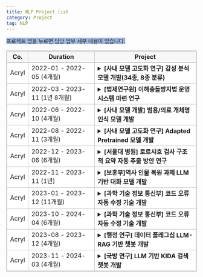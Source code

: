 ```yaml
---
title: NLP Project list
category: Project
tag: NLP
---
```


<span style="background-color:#A1BADF">프로젝트 명을 누르면 담당 업무 세부 내용이 있습니다.</span>

<html>
  <head>
    <style type="text/css">
      .line{border-bottom: 1px solid #BDB8C1;}
      .line2{border-bottom: 2px solid #BDB8C1;}
      .line3{border-bottom: 1px solid #BDB8C1; background-color: #F7F7F7;}
      .line4{border-bottom: 2px solid #BDB8C1; background-color: #F7F7F7;}
      table, th, td {
         border:1px solid #BDB8C1;
         background-color: #FFFFFF;
       }
    </style>
   </head>
   <body>
     <table style="border-collapse:collapse">
       <tr>
         <th class="line4" bgcolor="#F8F7F9">Co.</th>
         <th class="line4" bgcolor="#F8F7F9">Duration</th>
         <th class="line4" bgcolor="#F8F7F9">Project</th>
       </tr>
       <tr>
         <td class="line">Acryl</td>
         <td class="line">2022-01 - 2022-05 (4개월)</td>
         <td class="line">
           <details>
           <summary><span class="glyphicon glyphicon-menu-right"></span>
            <span class="glyphicon glyphicon-option-horizontal" style="display:none"></span><strong>[사내 모델 고도화 연구] 감성 분석 모델 개발(34종, 8종 분류)</strong></summary>
              <li>담당 업무:</li>
                  1) 한국어 감성 class 선정<br>
                  2) 데이터 수집<br>
                  3) 감성 분류 모델 개발<br>
              <br>
              <li>사용 기술: </li>
                  1) 한국어 감성 분석 및 감정 표현 분류와 관련된 언어학 지식<br>
                  2) NLP-classifiacation model 개발 기술<br>
               <br>
              <li>개발 언어:</li> 
                 python (framework: pytorch)<br>
               <br>
              <li>수행 업무 요약:</li>
                  한국어 감성 분석 및 감정 표현 분류와 관련된 언어학 지식을 활용하여 34종, 8종의 한국어 감성 분류 모델을 개발하였습니다. 34종, 8종 감성 분류 모델은 각각 f1-score 78, 84로 종료 되었으며 해당 모델은 현재 우울증 판별 사업, 아동 돌보미 봇 사업, 역사 인물 복원 사업 등 다양한 사업에 활용되고 있습니다. <br>
               <br>
              <li>개발물 산출 기여도: 100%</li>
            </details>
          </td>
       </tr>
       <tr>
         <td class="line">Acryl</td>
         <td class="line">2022-03 - 2023-11 (1년 8개월)</td>
         <td class="line">
           <details>
           <summary><span class="glyphicon glyphicon-menu-right"></span>
            <span class="glyphicon glyphicon-option-horizontal" style="display:none"></span><strong>[법제연구원] 이해충돌방지법 운영시스템 마련 연구</strong></summary>
              <li>담당 업무: </li>
                  1) 자연어처리 분류 모델 기반 관련 법률 추천 서비스 개발 플로우 제안<br>
              <br>
              <li>사용 기술: </li>
                  1) NLP-classifiacation model 관련 지식<br>
              <br>
              <li>수행 업무 요약:</li>
                  법제 연구원에서 진행하는 법률 관련 운영 시스템 구축에 적용 가능한 자연어처리 기술들을 제시하고 구체적인 구현 방안을 제안하였습니다.<br>
            </details>
          </td>
       </tr>
       <tr>
         <td class="line">Acryl</td>
         <td class="line">2022-06 - 2022-10 (4개월)</td>
         <td class="line">
           <details>
           <summary><span class="glyphicon glyphicon-menu-right"></span>
            <span class="glyphicon glyphicon-option-horizontal" style="display:none"></span><strong>[사내 모델 개발] 범용/의료 개체명 인식 모델 개발</strong></summary>
              <li>담당 업무: </li>
                  1) 범용/의료 개체명 인식 모델 개발<br>
              <br>
              <li>사용 기술: </li>
                  1) NLP-classifiacation model 개발 기술<br>
              <br>
              <li>개발 언어: python (framework: pytorch)</li>
              <br>
              <li>수행 업무 요약:</li>
                  인공지능 기반 헬스케어 플랫폼 회사인 (주)아크릴에서 다양한 사업에 활용할 bio NER 모델과 여러 정부 과제에서 사용할 범용 42종 개체명 인식 모델과 개발하였습니다. 의료 개체명 인식 모델의 경우 f1-score 83, 범용 개체명 인식 모델의 경우 f1-score 94로 고도화 종료 후 각종 사업에 활용되었습니다.<br>
              <br>
              <li>개발물 산출 기여도: 100%</li>
            </details>
          </td>
       </tr>
       <tr>
         <td class="line">Acryl</td>
         <td class="line"> 2022-08 - 2022-11 (3개월)</td>
         <td class="line">
           <details>
           <summary><span class="glyphicon glyphicon-menu-right"></span>
            <span class="glyphicon glyphicon-option-horizontal" style="display:none"></span><strong>[사내 모델 고도화 연구] Adapted Pretrained 모델 개발</strong></summary>
              <li>담당 업무: </li>
                  1) 특수 도메인에 사용될 Pretrained model 추가 학습 모델 개발(BERT, Electra, Roberta)<br>
              <br>
              <li>사용 기술: </li>
                  1) MLM task 수행 모델 구현 기술<br>
              <br>
              <li>개발 언어: python (framework: pytorch)</li>
              <br>
              <li>수행 업무 요약:</li>
                  헬스케어, 법률 등 일상적으로 사용되는 문어 혹은 구어와 상이한 어휘가 다수 분포된 도메인에 사용될 사전학습 모델을 개발하였습니다.<br>
              <br>
              <li>개발물 산출 기여도: 100%</li>
            </details>
          </td>
       </tr>
       <tr>
         <td class="line">Acryl</td>
         <td class="line"> 2022-12 - 2023-06 (6개월)</td>
         <td class="line">
           <details>
           <summary><span class="glyphicon glyphicon-menu-right"></span>
            <span class="glyphicon glyphicon-option-horizontal" style="display:none"></span><strong>[서울대 병원] 로르샤흐 검사 구조적 요약 자동 추출 방안 연구</strong></summary>
              <li>담당 업무: </li>
                  1) 생성 모델을 활용한 로르샤흐 검사 내용 전사 결과 구조적 요약 변환 방안 제안<br>
                  2) 감성 분석 모델을 활용한 로르샤흐 문장 검사 데모 개발<br>
              <br>
              <li>사용 기술: </li>
                  1) 자연어처리 생성 모델 관련 지식<br>
                  2) NLP-classifiacation model<br>
              <br>
              <li>수행 업무 요약:</li>
                  서울대 병원 정신과에서 진행한 로르샤흐 검사 내용 구조적 요약 자동 변환 과제 poc를 위해 생성 모델 활용 방안을 제안하였고, 제가 개발한 감성 분석 모델을 사용한 데모 페이지를 개발하였습니다. <br>
              <br>
              <li>개발물 산출 기여도: 100%</li>
            </details>
          </td>
       </tr>
       <tr>
         <td class="line">Acryl</td>
         <td class="line"> 2022-11 - 2023-11 (1년)</td>
         <td class="line">
           <details>
           <summary><span class="glyphicon glyphicon-menu-right"></span>
            <span class="glyphicon glyphicon-option-horizontal" style="display:none"></span><strong>[보훈부]역사 인물 복원 과제 LLM 기반 대화 모델 개발</strong></summary>
              <li>담당 업무: </li>
                  1) LLM 기반 멀티턴  대화 모델 개발<br>
                  2) LLM instruction data 수집 및 전처리<br>
                  3) 윤리 검증 모델 개발<br>
                  4) 윤리 검증 모델 학습 데이터 수집<br>
              <br>
              <li>사용 기술: </li>
                  1) LLM instruction tuning 기술 (LLaMa 2 13B Qlora tuning)<br>
                  2) Data 전처리 (vicuna + dolly + alpaca + korquad1.0 + korquad2.0 각 데이터별 특성 분석 후 동일한 instruction data로 변형)<br>
                  3) Retrieval Augmented Generation 기반 챗봇 개발 기술<br>
                  4) RAG에 사용될 vectorstore 구축<br>
                  5) NLP-classifiacation model 개발 기술<br>
              <br>
              <li>개발 언어: python (framework: pytorch/ rag pipeline 구축에 사용된 library: Langchain / vectorstore: FAISS)</li>
              <br>
              <li>수행 업무 요약:</li>
                  LLM 기반 멀티턴 대화 모델 개발을 담당하였습니다. LLM의 환각현상을 줄이기 위해 RAG 기술을 적용하였으며, Retriever 정확도를 높이기 위해 vectorstore 저장 시 metadata에 데이터 출처와 소제목을 함께 저장하였습니다. 윤리 검증 모델의 경우 네 가지 데이터를 수집하여 학습시켰으며, f1-score 90.6으로 고객사 조건을 충족시켰습니다.<br>
              <br>
              <li>개발물 산출 기여도: 대화 모델 50%(2인 협동 개발), 윤리 검증 모델 100%</li>
            </details>
          </td>
       </tr>
       <tr>
         <td class="line">Acryl</td>
         <td class="line"> 2023-01 - 2023-12 (11개월)</td>
         <td class="line">
           <details>
           <summary><span class="glyphicon glyphicon-menu-right"></span>
            <span class="glyphicon glyphicon-option-horizontal" style="display:none"></span><strong>[과학 기술 정보 통신부] 코드 오류 자동 수정 기술 개발</strong></summary>
              <li>담당 업무: </li>
                  1) LLM 기반 일상  대화 모델 개발<br>
                  2) instruction data 수집 및 전처리<br>
              <br>
              <li>사용 기술: </li>
                  1) LLM instruction tuning 기술 (LLaMa 2 13B Lora tuning)<br>
                  2) Data 전처리 (vicuna + dolly + alpaca + korquad1.0 + korquad2.0 각 데이터별 특성 분석 후 동일한 instruction data로 변형)<br>
              <br>
              <li>개발 언어: python (framework: pytorch/ demo page 개발 시 사용된 library: gradio)</li>
              <br>
              <li>수행 업무 요약:</li>
                  LLM 기반 일상 대화 챗봇 데모에 사용될 모델을 개발하였습니다.<br>
              <br>
              <li>개발물 산출 기여도: 100%</li>
            </details>
          </td>
       </tr>
       <tr>
         <td class="line">Acryl</td>
         <td class="line"> 2023-10 - 2024-04 (6개월)</td>
         <td class="line">
           <details>
           <summary><span class="glyphicon glyphicon-menu-right"></span>
            <span class="glyphicon glyphicon-option-horizontal" style="display:none"></span><strong>[과학 기술 정보 통신부] 코드 오류 자동 수정 기술 개발</strong></summary>
                <li>담당 업무: </li>
                    1) K-cure DB column에 맞는 의료 개체명 인식 모델 개발<br>
                    2) EMR 데이터의 K-cure DB화를 위한 후처리 모듈 개발<br>
                <br>
                <li>사용 기술: </li>
                    1) NLP-classifiacation model 개발 기술<br>
                    2) 후처리 모듈 구축을 위한 EMR 데이터 분석<br>
                <br>
                <li>개발 언어: python (framework: pytorch)</li>
                <br>
                <li>수행 업무 요약:</li>
                    유방암 K-cure DB 구축을 위해 EMR 데이터 내 의료 개체명을 추출할 NER 모델을 개발하였고, 해당 모델을 통해 추출된 항목을 K-cure에서 요구하는 항목으로 변환하는 후처리 모듈을 개발하였습니다. K-cure column 전체에 대하여 평균 accuracy 91.3점으로 과제를 종료하였습니다.<br>
                <br>
                <li>개발물 산출 기여도: 100%</li>
            </details>
          </td>
       </tr>
       <tr>
         <td class="line">Acryl</td>
         <td class="line">2023-08 - 2023-12 (4개월)</td>
         <td class="line">
           <details>
           <summary><span class="glyphicon glyphicon-menu-right"></span>
            <span class="glyphicon glyphicon-option-horizontal" style="display:none"></span><strong>[행정 연구] 데이터 플레그십 LLM-RAG 기반 챗봇 개발</strong></summary>
              <li>담당 업무: </li>
                  1) LLM 기반 검색 시스템 개발<br>
              <br>
              <li>사용 기술: </li>
                  1) Retrieval Augmented Generation 기반 검색 시스템 개발 기술 <br>
                        - metadata filtering<br>
                        - hierarchical similarity search -> 3단계<br>
                          (1. query <-> document summary similarity search<br>
                           2. vectorstore내에서 1번에서 검색된 document를 기반으로 similarity search (속도 향상을 위한 filtering)<br>
                           3. retriever 정의 시 2번에서 검색된 document를 기반으로 similarity search)<br>
                        - translate(en->ko)<br>
                        - binary vectorstore(document type)<br>
                        - diverse Prompts(query type)<br>
                        - data summary for metadata<br>
                        - similarity-based reordering<br>
                        - return source file<br>
                        - 좋아요 싫어요 버튼 추가<br>
                        - [답변 일시, 소요 시간, 질문, 답변, 사용자 ip] 저장 기능 추가<br>
                  2) RAG에 사용될 vectorstore 구축<br>
              <br>
              <li>개발 언어: python (framework: pytorch/ rag pipeline 구축에 사용된 library: Langchain / vectorstore: FAISS)</li>
              <br>
              <li>수행 업무 요약:</li>
                  openai 에서 공개한 GPT-4-turbo 모델을 사용하여 LLM 기반 검색 시스템 개발을 담당하였습니다. <br>
                  openai api 사용이 계약 사항에 있어 개발 기간동안 모델 개발보다 RAG pipeline의 정교화에 많은 시간을 할애하였습니다. <br>
                  검색 결과의 정확도 향상을 위해 hierarchical similarity search를 수행하였으며, vectorstore metadata에 문서 요약 결과를 저장하여 retriever 시 해당 정보를 활용하였습니다. <br>
                  데이터 분석 결과, 일반 갈등 이론 문서와 특정 갈등 예시에 대한 문서로 나뉘는 것을 확인하여 각각 다른 prompt를 적용하여 사용자가 느끼는 검색 품질을 높였습니다. <br>
                  마지막으로, gpt-4-turbo의 영어 답변 반환 문제를 해결하기 위해 영-한 번역 플로우를 추가하였습니다.  <br>
              <br>
              <li>개발물 산출 기여도: 100%</li>
            </details>
          </td>
       </tr>
       <tr>
         <td class="line">Acryl</td>
         <td class="line"> 2023-11 - 2024-03 (4개월)</td>
         <td class="line">
           <details>
           <summary><span class="glyphicon glyphicon-menu-right"></span>
            <span class="glyphicon glyphicon-option-horizontal" style="display:none"></span><strong>[국방 연구] LLM 기반 KIDA 검색 챗봇 개발</strong></summary>
              <li>담당 업무: </li>
                  1) LLM 기반 검색 챗봇 개발<br>
              <br>
              <li>사용 기술: </li>
                  1) sLLM instruction tuning 기술 (Mistral, Solar DPO+Qlora tuning/ 7.24B,10.7B 모델 Merge)<br>
                  2) pdf로부터 instruction data 추출<br>
                  3) Model Merge(mergekit)<br>
                  4) Model Quantization (AWQ)<br>
                  5) Retrieval Augmented Generation 기반 검색 시스템 개발 기술 <br>
              <br>
              <li>개발 언어: python (framework: pytorch/ rag pipeline 구축에 사용된 library: Langchain / vectorstore: FAISS)</li>
              <br>
              <li>수행 업무 요약:</li>
                  DPO+Qlora를 통한 sLLM instruction tuning<br>
              <br>
              <li>개발물 산출 기여도: 100%</li>
            </details>
          </td>
       </tr>
   </table>
 </body>
</html>




